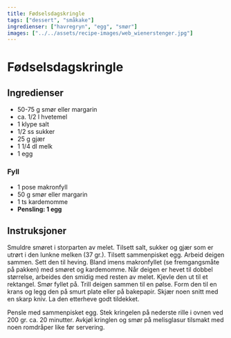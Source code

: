 ```yaml
---
title: Fødselsdagskringle
tags: ["dessert", "småkake"]
ingredienser: ["havregryn", "egg", "smør"]
images: ["../../assets/recipe-images/web_wienerstenger.jpg"]
---
```


# Fødselsdagskringle

## Ingredienser

- 50-75 g smør eller margarin
- ca. 1/2 l hvetemel
- 1 klype salt
- 1/2 ss sukker
- 25 g gjær
- 1 1/4 dl melk
- 1 egg

### Fyll

- 1 pose makronfyll
- 50 g smør eller margarin
- 1 ts kardemomme
- **Pensling: 1 egg**

## Instruksjoner

Smuldre smøret i storparten av melet. Tilsett salt, sukker og gjær som er utrørt i den lunkne melken (37 gr.). Tilsett sammenpisket egg. Arbeid deigen sammen. Sett den til heving. Bland imens makronfyllet (se fremgangsmåte på pakken) med smøret og kardemomme. Når deigen er hevet til dobbel størrelse, arbeides den smidig med resten av melet. Kjevle den ut til et rektangel. Smør fyllet på. Trill deigen sammen til en pølse. Form den til en krans og legg den på smurt plate eller på bakepapir. Skjær noen snitt med en skarp kniv. La den etterheve godt tildekket.

Pensle med sammenpisket egg. Stek kringelen på nederste rille i ovnen ved 200 gr. ca. 20 minutter. Avkjøl kringlen og smør på melisglasur tilsmakt med noen romdråper like før servering.
